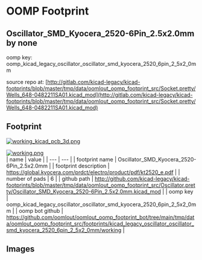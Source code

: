 # OOMP Footprint  
## Oscillator_SMD_Kyocera_2520-6Pin_2.5x2.0mm  by none  
  
oomp key: oomp_kicad_legacy_oscillator_oscillator_smd_kyocera_2520_6pin_2_5x2_0mm  
  
source repo at: [http://gitlab.com/kicad-legacy/kicad-footprints/blob/master/tmp/data/oomlout_oomp_footprint_src/Socket.pretty/Wells_648-0482211SA01.kicad_mod](http://gitlab.com/kicad-legacy/kicad-footprints/blob/master/tmp/data/oomlout_oomp_footprint_src/Socket.pretty/Wells_648-0482211SA01.kicad_mod)  
## Footprint  
  
[![working_kicad_pcb_3d.png](working_kicad_pcb_3d_600.png)](working_kicad_pcb_3d.png)  
  
[![working.png](working_600.png)](working.png)  
| name | value | 
| --- | --- | 
| footprint name | Oscillator_SMD_Kyocera_2520-6Pin_2.5x2.0mm | 
| footprint description | https://global.kyocera.com/prdct/electro/product/pdf/kt2520_e.pdf | 
| number of pads | 6 | 
| github path | http://github.com/kicad-legacy/kicad-footprints/blob/master/tmp/data/oomlout_oomp_footprint_src/Oscillator.pretty/Oscillator_SMD_Kyocera_2520-6Pin_2.5x2.0mm.kicad_mod | 
| oomp key | oomp_kicad_legacy_oscillator_oscillator_smd_kyocera_2520_6pin_2_5x2_0mm | 
| oomp bot github | https://github.com/oomlout/oomlout_oomp_footprint_bot/tree/main/tmp/data/oomlout_oomp_footprint_src/footprints/kicad_legacy_oscillator_oscillator_smd_kyocera_2520_6pin_2_5x2_0mm/working | 
## Images  

